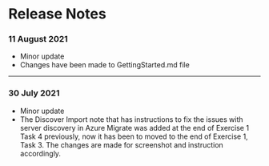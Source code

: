 # Release Notes

### 11 August 2021
  - Minor update
  - Changes have been made to GettingStarted.md file
  
------------------

### 30 July 2021
  - Minor update
  - The Discover Import note that has instructions to fix the issues with server discovery in Azure Migrate was added at the end of Exercise 1 Task 4 previously, now it has been to moved to the end of Exercise 1, Task 3. The changes are made for screenshot and instruction accordingly.
